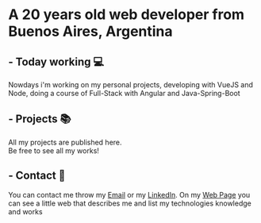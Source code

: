 # A 20 years old web developer from Buenos Aires, Argentina

## - Today working 💻
Nowdays i'm working on my personal projects, developing with VueJS and Node, doing a course of Full-Stack with Angular and Java-Spring-Boot

## - Projects 📚
All my projects are published here.  
Be free to see all my works!

## - Contact 📱
You can contact me throw my [Email](mailto:matiasobezzi@gmail.com) or my [LinkedIn](https://linkedin.com/in/Matias-Obezzi). On my [Web Page](https://matias-obezzi.github.io) you can see a little web that describes me and list my technologies knowledge and works

<!--
**Matias-Obezzi/Matias-Obezzi** is a ✨ _special_ ✨ repository because its `README.md` (this file) appears on your GitHub profile.

Here are some ideas to get you started:

- 🔭 I’m currently working on ...
- 🌱 I’m currently learning ...
- 👯 I’m looking to collaborate on ...
- 🤔 I’m looking for help with ...
- 💬 Ask me about ...
- 📫 How to reach me: ...
- 😄 Pronouns: ...
- ⚡ Fun fact: ...
-->
